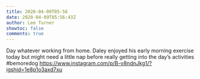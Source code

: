 ```yaml
---
title: 2020-04-09T05-56
date: 2020-04-09T05:56:43Z
author: Lee Turner
showtoc: false
comments: true
---
```


Day whatever working from home. Daley enjoyed his early morning exercise today but might need a little nap before really getting into the day’s activities #bemoredog https://www.instagram.com/p/B-v8ndnJkg1/?igshid=1e8p1o3axd7xu

